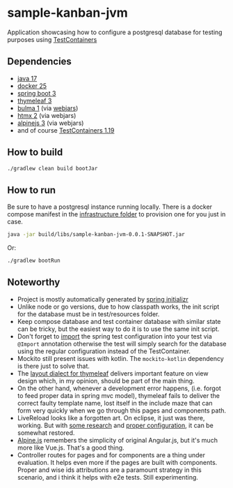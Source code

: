 # sample-kanban-jvm

Application showcasing how to configure a postgresql database for testing
purposes using [TestContainers][testcontainers]

## Dependencies

- [java 17][java]
- [docker 25][docker]
- [spring boot 3][spring-boot]
- [thymeleaf 3][thymeleaf]
- [bulma 1][bulma] (via [webjars][webjars])
- [htmx 2][htmx] (via webjars)
- [alpinejs 3][alpinejs] (via webjars)
- and of course [TestContainers 1.19][testcontainers]

## How to build

```bash
./gradlew clean build bootJar
```

## How to run

Be sure to have a postgresql instance running locally. There is a docker compose 
manifest in the [infrastructure folder][infrastructure] to provision one for you
just in case.

```bash
java -jar build/libs/sample-kanban-jvm-0.0.1-SNAPSHOT.jar
```

Or:

```bash
./gradlew bootRun
```

## Noteworthy

- Project is mostly automatically generated by [spring initializr][initializr]
- Unlike node or go versions, due to how classpath works, the init script for
  the database must be in test/resources folder.
- Keep compose database and test container database with similar state can be
  tricky, but the easiest way to do it is to use the same init script.
- Don't forget to [import][spring-config-import] the spring test configuration
  into your test via `@Import` annotation otherwise the test will simply search
  for the database using the regular configuration instead of the TestContainer.
- Mockito still present issues with kotlin. The `mockito-kotlin` dependency is
  there just to solve that.
- The [layout dialect for thymeleaf][layout]
  delivers important feature on view design which, in my opinion, should be part
  of the main thing.
- On the other hand, whenever a development error happens, (i.e. forgot to feed
  proper data in spring mvc model), thymeleaf fails to deliver the correct
  faulty template name, lost itself in the include maze that can form very
  quickly when we go through this pages and components path.
- LiveReload looks like a forgotten art. On eclipse, it just was there, working.
  But with [some research][thm-live-reload] and
  [proper configuration][dev-profile], it can be somewhat restored.
- [Alpine.js][alpinejs] remembers the simplicity of original Angular.js, but
  it's much more like Vue.js. That's a good thing.
- Controller routes for pages and for components are a thing under evaluation.
  It helps even more if the pages are built with components. Proper and wise ids
  attributions are a paramount strategy in this scenario, and i think it helps
  with e2e tests. Still experimenting.

[testcontainers]: https://testcontainers.com/
[java]: https://dev.java/download/
[docker]: https://docs.docker.com/engine/install/
[spring-boot]: https://spring.io/projects/spring-boot
[thymeleaf]: https://www.thymeleaf.org/doc/tutorials/3.1/usingthymeleaf.html
[bulma]: https://bulma.io/documentation/
[webjars]: https://www.webjars.org/
[htmx]: https://htmx.org/docs/#introduction
[infrastructure]: ../infrastructure/docker-compose.yml
[initializr]: <https://start.spring.io/#!type=gradle-project-kotlin&language=kotlin&platformVersion=3.3.0&packaging=jar&jvmVersion=17&groupId=sample.testcontainer&artifactId=kanban&name=sample-kanban-jvm&description=Demo%20project%20for%20Spring%20Boot%2C%20Kotlin%20and%20TestContainers&packageName=sample.testcontainer.kanban&dependencies=web,testcontainers,postgresql,thymeleaf,data-jpa>
[spring-config-import]: ./src/test/kotlin/sample/testcontainer/kanban/services/BoardServiceTestWithTestContainers.kt
[layout]: https://ultraq.github.io/thymeleaf-layout-dialect/getting-started/
[thm-live-reload]: https://attacomsian.com/blog/spring-boot-auto-reload-thymeleaf-templates
[dev-profile]: ./src/main/resources/application-dev.properties
[alpinejs]: https://alpinejs.dev
